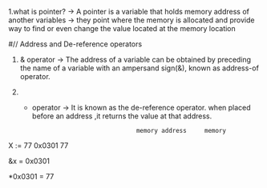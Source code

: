 1.what is pointer?
-> A pointer is a variable that holds memory address of another variables
-> they point where the memory is allocated and provide way to find or even change the value located at the memory location

#// Address and De-reference operators

1. & operator -> The address of a variable can be obtained by preceding the name of a variable with an ampersand sign(&), known as address-of operator.

2. * operator -> It is known as the de-reference operator. when placed before an address ,it returns the value at that address.
  
                                      memory address     memory
X := 77                                  0x0301           77

 &x = 0x0301

 *0x0301 = 77 
